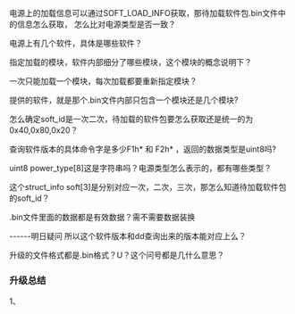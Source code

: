 

电源上的加载信息可以通过SOFT_LOAD_INFO获取，那待加载软件包.bin文件中的信息怎么获取，
怎么比对电源类型是否一致？

电源上有几个软件，具体是哪些软件？

指定加载的模块，软件内部细分了哪些模块，这个模块的概念说明下？

一次只能加载一个模块，每次加载都要重新指定模块？

提供的软件，就是那个.bin文件内部只包含一个模块还是几个模块?

怎么确定soft_id是一次二次，待加载的软件包要怎么获取还是统一的为0x40,0x80,0x20？

查询软件版本的具体命令字是多少F1h*   和  F2h* ，返回的数据类型是uint8吗?

uint8 power_type[8]这是字符串吗？电源类型怎么表示的，都有哪些类型？

这个struct_info soft[3]是分别对应一次，二次，三次，那怎么知道待加载软件包的soft_id？

.bin文件里面的数据都是有效数据？需不需要数据装换


------明日疑问
所以这个软件版本和dd查询出来的版本能对应上么？

升级的文件格式都是.bin格式？U？这个问号都是几什么意思？

### 升级总结
1、